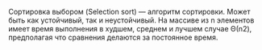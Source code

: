 Сортировка выбором (Selection sort) — алгоритм сортировки. Может быть как устойчивый, так и неустойчивый. На массиве из n элементов имеет время выполнения в худшем, среднем и лучшем случае Θ(n2), предполагая что сравнения делаются за постоянное время.
